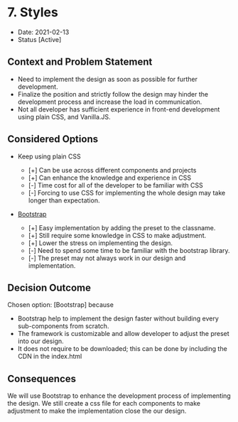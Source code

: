 # 7. Styles

* Date: 2021-02-13
* Status [Active]

## Context and Problem Statement

* Need to implement the design as soon as possible for further development.
* Finalize the position and strictly follow the design may hinder the development process and increase the load in communication.
* Not all developer has sufficient experience in front-end development using plain CSS, and Vanilla.JS.

## Considered Options

* Keep using plain CSS
  * [+] Can be use across different components and projects
  * [+] Can enhance the knowledge and experience in CSS
  * [-] Time cost for all of the developer to be familiar with CSS
  * [-] Forcing to use CSS for implementing the whole design may take longer than expectation.
  
* [Bootstrap](https://getbootstrap.com/)
  * [+] Easy implementation by adding the preset to the classname. 
  * [+] Still require some knowledge in CSS to make adjustment.
  * [+] Lower the stress on implementing the design.
  * [-] Need to spend some time to be familiar with the bootstrap library.
  * [-] The preset may not always work in our design and implementation.
  
## Decision Outcome

Chosen option: [Bootstrap] because
* Bootstrap help to implement the design faster without building every sub-components from scratch.
* The framework is customizable and allow developer to adjust the preset into our design.
* It does not require to be downloaded; this can be done by including the CDN in the index.html


## Consequences
We will use Bootstrap to enhance the development process of implementing the design. We still create a css file for each components to make adjustment to make the implementation close the our design.
